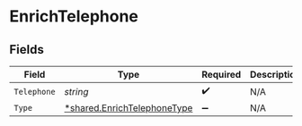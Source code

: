 # EnrichTelephone


## Fields

| Field                                                                            | Type                                                                             | Required                                                                         | Description                                                                      |
| -------------------------------------------------------------------------------- | -------------------------------------------------------------------------------- | -------------------------------------------------------------------------------- | -------------------------------------------------------------------------------- |
| `Telephone`                                                                      | *string*                                                                         | :heavy_check_mark:                                                               | N/A                                                                              |
| `Type`                                                                           | [*shared.EnrichTelephoneType](../../../pkg/models/shared/enrichtelephonetype.md) | :heavy_minus_sign:                                                               | N/A                                                                              |